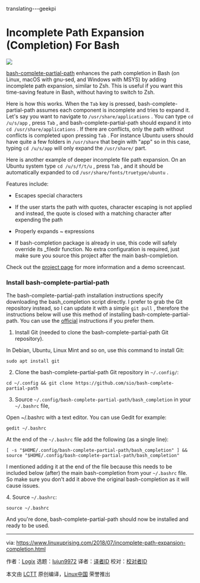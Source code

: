 translating---geekpi

Incomplete Path Expansion (Completion) For Bash
======

![](https://4.bp.blogspot.com/-k2pRIKTzcBU/W1BpFtzzWuI/AAAAAAAABOE/pqX4XcOX8T4NWkKOmzD0T0OioqxzCmhLgCLcBGAs/s1600/Gnu-bash-logo.png)

[bash-complete-partial-path][1] enhances the path completion in Bash (on Linux, macOS with gnu-sed, and Windows with MSYS) by adding incomplete path expansion, similar to Zsh. This is useful if you want this time-saving feature in Bash, without having to switch to Zsh.

Here is how this works. When the `Tab` key is pressed, bash-complete-partial-path assumes each component is incomplete and tries to expand it. Let's say you want to navigate to `/usr/share/applications` . You can type `cd /u/s/app` , press `Tab` , and bash-complete-partial-path should expand it into `cd /usr/share/applications` . If there are conflicts, only the path without conflicts is completed upon pressing `Tab` . For instance Ubuntu users should have quite a few folders in `/usr/share` that begin with "app" so in this case, typing `cd /u/s/app` will only expand the `/usr/share/` part.

Here is another example of deeper incomplete file path expansion. On an Ubuntu system type `cd /u/s/f/t/u` , press `Tab` , and it should be automatically expanded to cd `/usr/share/fonts/truetype/ubuntu` .

Features include:

*   Escapes special characters

*   If the user starts the path with quotes, character escaping is not applied and instead, the quote is closed with a matching character after expending the path

*   Properly expands ~ expressions

*   If bash-completion package is already in use, this code will safely override its _filedir function. No extra configuration is required, just make sure you source this project after the main bash-completion.

Check out the [project page][2] for more information and a demo screencast.

### Install bash-complete-partial-path

The bash-complete-partial-path installation instructions specify downloading the bash_completion script directly. I prefer to grab the Git repository instead, so I can update it with a simple `git pull` , therefore the instructions below will use this method of installing bash-complete-partial-path. You can use the [official][3] instructions if you prefer them.

1. Install Git (needed to clone the bash-complete-partial-path Git repository).

In Debian, Ubuntu, Linux Mint and so on, use this command to install Git:

```
sudo apt install git
```

2. Clone the bash-complete-partial-path Git repository in `~/.config/`:

```
cd ~/.config && git clone https://github.com/sio/bash-complete-partial-path
```

3. Source `~/.config/bash-complete-partial-path/bash_completion` in your `~/.bashrc` file,

Open ~/.bashrc with a text editor. You can use Gedit for example:

```
gedit ~/.bashrc
```

At the end of the `~/.bashrc` file add the following (as a single line):

```
[ -s "$HOME/.config/bash-complete-partial-path/bash_completion" ] && source "$HOME/.config/bash-complete-partial-path/bash_completion"
```

I mentioned adding it at the end of the file because this needs to be included below (after) the main bash-completion from your `~/.bashrc` file. So make sure you don't add it above the original bash-completion as it will cause issues.

4\. Source `~/.bashrc`:

```
source ~/.bashrc
```

And you're done, bash-complete-partial-path should now be installed and ready to be used.



--------------------------------------------------------------------------------

via: https://www.linuxuprising.com/2018/07/incomplete-path-expansion-completion.html

作者：[Logix][a]
选题：[lujun9972](https://github.com/lujun9972)
译者：[译者ID](https://github.com/译者ID)
校对：[校对者ID](https://github.com/校对者ID)

本文由 [LCTT](https://github.com/LCTT/TranslateProject) 原创编译，[Linux中国](https://linux.cn/) 荣誉推出

[a]:https://plus.google.com/118280394805678839070
[1]:https://github.com/sio/bash-complete-partial-path
[2]:https://github.com/sio/bash-complete-partial-path
[3]:https://github.com/sio/bash-complete-partial-path#installation-and-updating
